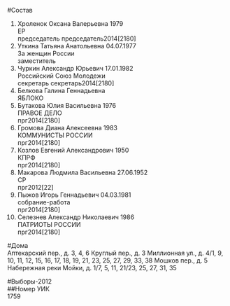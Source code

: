 #Состав  
1. Хроленок Оксана Валерьевна 1979  
    ЕР  
    председатель председатель2014[2180]  
2. Уткина Татьяна Анатольевна 04.07.1977  
    За женщин России  
    заместитель  
3. Чуркин Александр Юрьевич 17.01.1982  
    Российский Союз Молодежи  
    секретарь секретарь2014[2180]  
4. Белкова Галина Геннадьевна  
    ЯБЛОКО  
5. Бутакова Юлия Васильевна 1976  
    ПРАВОЕ ДЕЛО  
    прг2014[2180]  
6. Громова Диана Алексеевна 1983  
    КОММУНИСТЫ РОССИИ  
    прг2014[2180]  
7. Козлов Евгений Александрович 1950  
    КПРФ  
    прг2014[2180]  
8. Макарова Людмила Васильевна 27.06.1952  
    СР  
    прг2012[22]  
9. Пыжов Игорь Геннадьевич 04.03.1981  
    собрание-работа  
    прг2014[2180]  
10. Селезнев Александр Николаевич 1986  
    ПАТРИОТЫ РОССИИ  
    прг2014[2180]  
  
#Дома  
Аптекарский пер., д. 3, 4, 6 Круглый пер., д. 3 Миллионная ул., д. 4/1, 9, 10, 11, 12, 15, 16, 17, 18, 19, 21, 23, 25, 27, 29, 33, 38 Мошков пер., д. 5 Набережная реки Мойки, д. 1/7, 5, 11, 21/23, 25, 27, 31, 35  
  
#Выборы-2012  
##Номер УИК  
1759  
